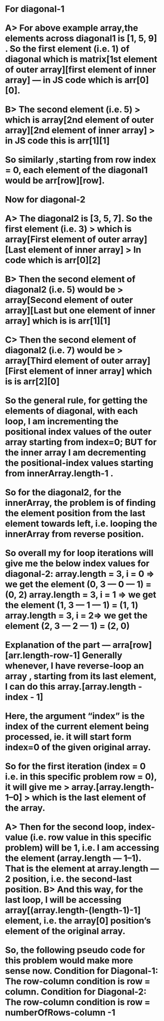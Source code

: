 <h1>
For diagonal-1

A> For above example array,the elements across diagonal1 is [1, 5, 9] . So  the first element (i.e. 1) of diagonal which is matrix[1st element of outer array][first element of inner array] — in JS code which is arr[0][0].



B> The second element (i.e. 5) > which is array[2nd element of outer array][2nd element of inner array] > in JS code this is arr[1][1]

So similarly ,starting from row index = 0, each element of the diagonal1 would be arr[row][row].

Now for diagonal-2

A> The diagonal2 is [3, 5, 7]. So the first element (i.e. 3) >
which is array[First element of outer array][Last element of inner array] > In code which is arr[0][2]

B> Then the second element of diagonal2 (i.e. 5) would be >
array[Second element of outer array][Last but one element of inner array]
which is is arr[1][1]

C> Then the second element of diagonal2 (i.e. 7) would be >
array[Third element of outer array][First element of inner array]
which is is arr[2][0]

So the general rule, for getting the elements of diagonal, with each loop, I am incrementing the positional index values of the outer array starting from index=0; BUT for the inner array I am decrementing the positional-index values starting from innerArray.length-1 .

So for the diagonal2, for the innerArray, the problem is of finding the element position from the last element towards left, i.e. looping the innerArray from reverse position.

So overall my for loop iterations will give me the below index values for diagonal-2:
array.length = 3, i = 0 => we get the element (0, 3 — 0 — 1) = (0, 2)
array.length = 3, i = 1 => we get the element (1, 3 — 1 — 1) = (1, 1)
array.length = 3, i = 2=> we get the element (2, 3 — 2 — 1) = (2, 0)

Explanation of the part — arra[row][arr.length-row-1]
Generally whenever, I have reverse-loop an array , starting from its last element, I can do this
array.[array.length - index - 1]





Here, the argument “index” is the index of the current element being processed, ie. it will start form index=0 of the given original array.

So for the first iteration (index = 0 i.e. in this specific problem row = 0), it will give me > array.[array.length-1–0] > which is the last element of the array.

A> Then for the second loop, index-value (i.e. row value in this specific problem) will be 1, i.e. I am accessing the element (array.length — 1–1). That is the element at array.length — 2 position, i.e. the second-last position.
B> And this way, for the last loop, I will be accessing array[(array.length-(length-1)-1] element, i.e. the array[0] position’s element of the original array.

So, the following pseudo code for this problem would make more sense now.
Condition for Diagonal-1: The row-column condition is row = column.
Condition for Diagonal-2: The row-column condition is row = numberOfRows-column -1
</h1>









